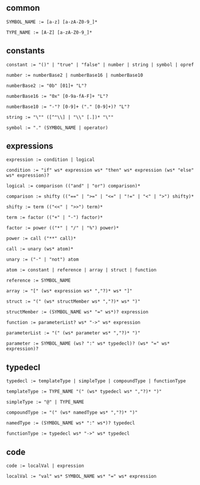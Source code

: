 
## common

    SYMBOL_NAME := [a-z] [a-zA-Z0-9_]*

    TYPE_NAME := [A-Z] [a-zA-Z0-9_]*

## constants

    constant := "()" | "true" | "false" | number | string | symbol | opref

    number := numberBase2 | numberBase16 | numberBase10

    numberBase2 := "0b" [01]+ "L"?

    numberBase16 := "0x" [0-9a-fA-F]+ "L"?

    numberBase10 := "-"? [0-9]+ ("." [0-9]+)? "L"?

    string := "\"" ([^"\\] | "\\" [.])* "\""

    symbol := "." (SYMBOL_NAME | operator)

## expressions

    expression := condition | logical

    condition := "if" ws* expression ws* "then" ws* expression (ws* "else" ws* expression)?

    logical := comparison (("and" | "or") comparison)*

    comparison := shifty (("==" | ">=" | "<=" | "!=" | "<" | ">") shifty)*

    shifty := term (("<<" | ">>") term)*

    term := factor (("+" | "-") factor)*

    factor := power (("*" | "/" | "%") power)*

    power := call ("**" call)*

    call := unary (ws* atom)*

    unary := ("-" | "not") atom

    atom := constant | reference | array | struct | function

    reference := SYMBOL_NAME
    
    array := "[" (ws* expression ws* ","?)* ws* "]"

    struct := "(" (ws* structMember ws* ","?)* ws* ")"

    structMember := (SYMBOL_NAME ws* "=" ws*)? expression

    function := parameterList? ws* "->" ws* expression

    parameterList := "(" (ws* parameter ws* ","?)* ")"

    parameter := SYMBOL_NAME (ws? ":" ws* typedecl)? (ws* "=" ws* expression)?

## typedecl

    typedecl := templateType | simpleType | compoundType | functionType

    templateType := TYPE_NAME "(" (ws* typedecl ws* ","?)* ")"

    simpleType := "@" | TYPE_NAME

    compoundType := "(" (ws* namedType ws* ","?)* ")"

    namedType := (SYMBOL_NAME ws* ":" ws*)? typedecl

    functionType := typedecl ws* "->" ws* typedecl

## code

    code := localVal | expression

    localVal := "val" ws* SYMBOL_NAME ws* "=" ws* expression

